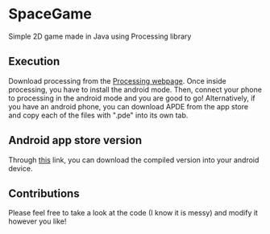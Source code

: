 # SpaceGame
Simple 2D game made in Java using Processing library

## Execution
Download processing from the [Processing webpage](https://processing.org/download/). 
Once inside processing, you have to install the android mode. Then, connect your phone to processing in the android mode and you are good to go!
Alternatively, if you have an android phone, you can download APDE from the app store and copy each of the files with ".pde" into its own tab.

## Android app store version
Through [this](https://play.google.com/store/apps/details?id=com.MarcosGutierrez.EpicFeint) link, you can download the compiled version into your android device.

## Contributions
Please feel free to take a look at the code (I know it is messy) and modify it however you like!
